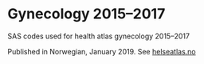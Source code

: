 # Gynecology 2015–2017

SAS codes used for health atlas gynecology 2015–2017

Published in Norwegian, January 2019. See [helseatlas.no](https://helseatlas.no/) 
